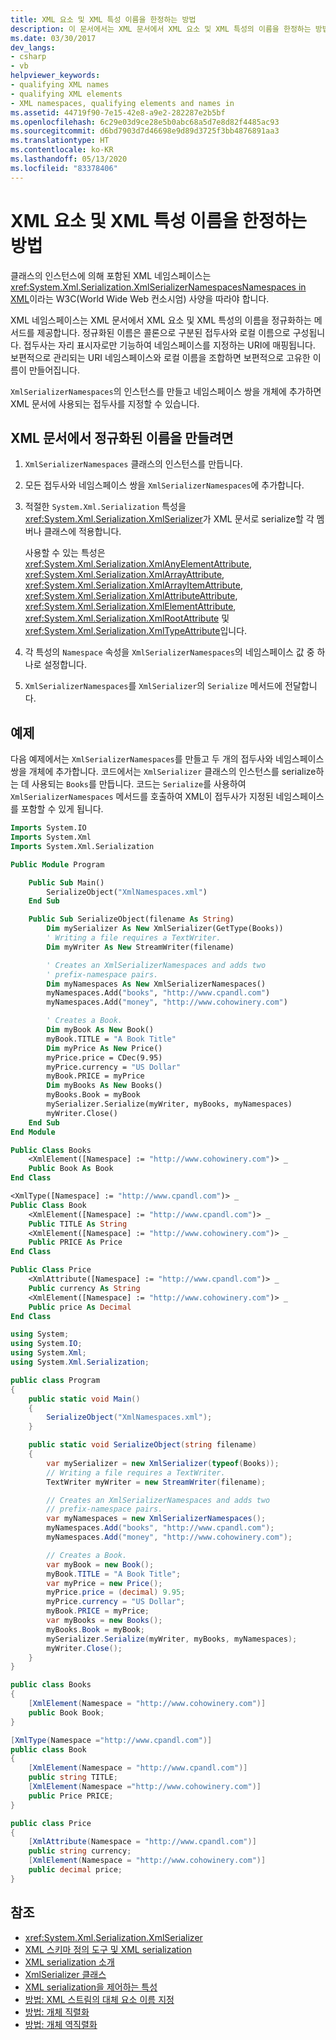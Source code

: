 ```yaml
---
title: XML 요소 및 XML 특성 이름을 한정하는 방법
description: 이 문서에서는 XML 문서에서 XML 요소 및 XML 특성의 이름을 한정하는 방법을 보여 줍니다.
ms.date: 03/30/2017
dev_langs:
- csharp
- vb
helpviewer_keywords:
- qualifying XML names
- qualifying XML elements
- XML namespaces, qualifying elements and names in
ms.assetid: 44719f90-7e15-42e8-a9e2-282287e2b5bf
ms.openlocfilehash: 6c29e03d9ce28e5b0abc68a5d7e8d82f4485ac93
ms.sourcegitcommit: d6bd7903d7d46698e9d89d3725f3bb4876891aa3
ms.translationtype: HT
ms.contentlocale: ko-KR
ms.lasthandoff: 05/13/2020
ms.locfileid: "83378406"
---
```

# <a name="how-to-qualify-xml-element-and-xml-attribute-names"></a>XML 요소 및 XML 특성 이름을 한정하는 방법

클래스의 인스턴스에 의해 포함된 XML 네임스페이스는 <xref:System.Xml.Serialization.XmlSerializerNamespaces>[Namespaces in XML](https://www.w3.org/TR/REC-xml-names/)이라는 W3C(World Wide Web 컨소시엄) 사양을 따라야 합니다.

XML 네임스페이스는 XML 문서에서 XML 요소 및 XML 특성의 이름을 정규화하는 메서드를 제공합니다. 정규화된 이름은 콜론으로 구분된 접두사와 로컬 이름으로 구성됩니다. 접두사는 자리 표시자로만 기능하여 네임스페이스를 지정하는 URI에 매핑됩니다. 보편적으로 관리되는 URI 네임스페이스와 로컬 이름을 조합하면 보편적으로 고유한 이름이 만들어집니다.

`XmlSerializerNamespaces`의 인스턴스를 만들고 네임스페이스 쌍을 개체에 추가하면 XML 문서에 사용되는 접두사를 지정할 수 있습니다.

## <a name="to-create-qualified-names-in-an-xml-document"></a>XML 문서에서 정규화된 이름을 만들려면

1. `XmlSerializerNamespaces` 클래스의 인스턴스를 만듭니다.

2. 모든 접두사와 네임스페이스 쌍을 `XmlSerializerNamespaces`에 추가합니다.

3. 적절한 `System.Xml.Serialization` 특성을 <xref:System.Xml.Serialization.XmlSerializer>가 XML 문서로 serialize할 각 멤버나 클래스에 적용합니다.

    사용할 수 있는 특성은 <xref:System.Xml.Serialization.XmlAnyElementAttribute>, <xref:System.Xml.Serialization.XmlArrayAttribute>, <xref:System.Xml.Serialization.XmlArrayItemAttribute>, <xref:System.Xml.Serialization.XmlAttributeAttribute>, <xref:System.Xml.Serialization.XmlElementAttribute>, <xref:System.Xml.Serialization.XmlRootAttribute> 및 <xref:System.Xml.Serialization.XmlTypeAttribute>입니다.

4. 각 특성의 `Namespace` 속성을 `XmlSerializerNamespaces`의 네임스페이스 값 중 하나로 설정합니다.

5. `XmlSerializerNamespaces`를 `XmlSerializer`의 `Serialize` 메서드에 전달합니다.

## <a name="example"></a>예제

다음 예제에서는 `XmlSerializerNamespaces`를 만들고 두 개의 접두사와 네임스페이스 쌍을 개체에 추가합니다. 코드에서는 `XmlSerializer` 클래스의 인스턴스를 serialize하는 데 사용되는 `Books`를 만듭니다. 코드는 `Serialize`를 사용하여 `XmlSerializerNamespaces` 메서드를 호출하여 XML이 접두사가 지정된 네임스페이스를 포함할 수 있게 됩니다.

```vb
Imports System.IO
Imports System.Xml
Imports System.Xml.Serialization

Public Module Program

    Public Sub Main()
        SerializeObject("XmlNamespaces.xml")
    End Sub

    Public Sub SerializeObject(filename As String)
        Dim mySerializer As New XmlSerializer(GetType(Books))
        ' Writing a file requires a TextWriter.
        Dim myWriter As New StreamWriter(filename)

        ' Creates an XmlSerializerNamespaces and adds two
        ' prefix-namespace pairs.
        Dim myNamespaces As New XmlSerializerNamespaces()
        myNamespaces.Add("books", "http://www.cpandl.com")
        myNamespaces.Add("money", "http://www.cohowinery.com")

        ' Creates a Book.
        Dim myBook As New Book()
        myBook.TITLE = "A Book Title"
        Dim myPrice As New Price()
        myPrice.price = CDec(9.95)
        myPrice.currency = "US Dollar"
        myBook.PRICE = myPrice
        Dim myBooks As New Books()
        myBooks.Book = myBook
        mySerializer.Serialize(myWriter, myBooks, myNamespaces)
        myWriter.Close()
    End Sub
End Module

Public Class Books
    <XmlElement([Namespace] := "http://www.cohowinery.com")> _
    Public Book As Book
End Class

<XmlType([Namespace] := "http://www.cpandl.com")> _
Public Class Book
    <XmlElement([Namespace] := "http://www.cpandl.com")> _
    Public TITLE As String
    <XmlElement([Namespace] := "http://www.cohowinery.com")> _
    Public PRICE As Price
End Class

Public Class Price
    <XmlAttribute([Namespace] := "http://www.cpandl.com")> _
    Public currency As String
    <XmlElement([Namespace] := "http://www.cohowinery.com")> _
    Public price As Decimal
End Class
```

```csharp
using System;
using System.IO;
using System.Xml;
using System.Xml.Serialization;

public class Program
{
    public static void Main()
    {
        SerializeObject("XmlNamespaces.xml");
    }

    public static void SerializeObject(string filename)
    {
        var mySerializer = new XmlSerializer(typeof(Books));
        // Writing a file requires a TextWriter.
        TextWriter myWriter = new StreamWriter(filename);

        // Creates an XmlSerializerNamespaces and adds two
        // prefix-namespace pairs.
        var myNamespaces = new XmlSerializerNamespaces();
        myNamespaces.Add("books", "http://www.cpandl.com");
        myNamespaces.Add("money", "http://www.cohowinery.com");

        // Creates a Book.
        var myBook = new Book();
        myBook.TITLE = "A Book Title";
        var myPrice = new Price();
        myPrice.price = (decimal) 9.95;
        myPrice.currency = "US Dollar";
        myBook.PRICE = myPrice;
        var myBooks = new Books();
        myBooks.Book = myBook;
        mySerializer.Serialize(myWriter, myBooks, myNamespaces);
        myWriter.Close();
    }
}

public class Books
{
    [XmlElement(Namespace = "http://www.cohowinery.com")]
    public Book Book;
}

[XmlType(Namespace ="http://www.cpandl.com")]
public class Book
{
    [XmlElement(Namespace = "http://www.cpandl.com")]
    public string TITLE;
    [XmlElement(Namespace ="http://www.cohowinery.com")]
    public Price PRICE;
}

public class Price
{
    [XmlAttribute(Namespace = "http://www.cpandl.com")]
    public string currency;
    [XmlElement(Namespace = "http://www.cohowinery.com")]
    public decimal price;
}
```

## <a name="see-also"></a>참조

- <xref:System.Xml.Serialization.XmlSerializer>
- [XML 스키마 정의 도구 및 XML serialization](the-xml-schema-definition-tool-and-xml-serialization.md)
- [XML serialization 소개](introducing-xml-serialization.md)
- [XmlSerializer 클래스](xref:System.Xml.Serialization.XmlSerializer)
- [XML serialization을 제어하는 특성](attributes-that-control-xml-serialization.md)
- [방법: XML 스트림의 대체 요소 이름 지정](how-to-specify-an-alternate-element-name-for-an-xml-stream.md)
- [방법: 개체 직렬화](how-to-serialize-an-object.md)
- [방법: 개체 역직렬화](how-to-deserialize-an-object.md)
